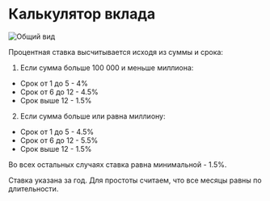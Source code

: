 # Калькулятор вклада

![Общий вид](https://github.com/bubn0ff/ra19-homeworks/master/forms/deposit-calc/src/deposit-calc.png)

Процентная ставка высчитывается исходя из суммы и срока:

1. Если сумма больше 100 000 и меньше миллиона:
  * Срок от 1 до 5 - 4%
  * Срок от 6 до 12 - 4.5%
  * Срок выше 12 - 1.5%

2. Если сумма больше или равна миллиону:
  * Срок от 1 до 5 - 4.5%
  * Срок от 6 до 12 - 5.5%
  * Срок выше 12 - 1.5%

Во всех остальных случаях ставка равна минимальной - 1.5%.

Ставка указана за год. Для простоты считаем, что все месяцы равны по длительности.